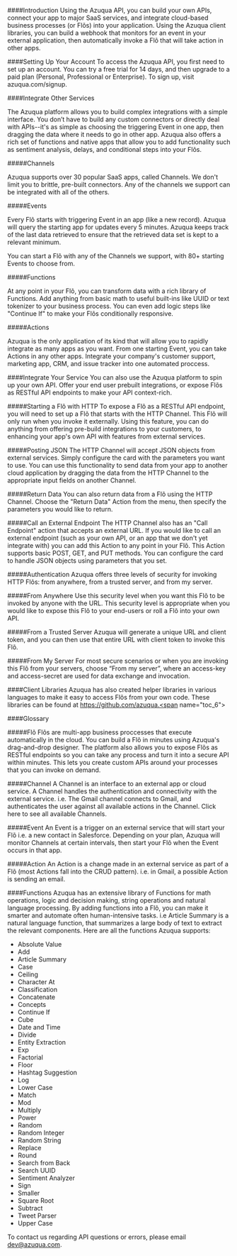 ####Introduction
Using the Azuqua API, you can build your own APIs, connect your app to major SaaS services, and integrate cloud-based business processes (or Flõs) into your application. Using the Azuqua client libraries, you can build a webhook that monitors for an event in your external application, then automatically invoke a Flõ that will take action in other apps.

####Setting Up Your Account
To access the Azuqua API, you first need to set up an account. You can try a free trial for 14 days, and then upgrade to a paid plan (Personal, Professional or Enterprise). To sign up, visit azuqua.com/signup.

####Integrate Other Services

The Azuqua platform allows you to build complex integrations with a simple interface. You don’t have to build any custom connectors or directly deal with APIs--it's as simple as choosing the triggering Event in one app, then dragging the data where it needs to go in other app. Azuqua also offers a rich set of functions and native apps that allow you to add functionality such as sentiment analysis, delays, and conditional steps into your Flõs.

#####Channels

Azuqua supports over 30 popular SaaS apps, called Channels. We don't limit you to brittle, pre-built connectors. Any of the channels we support can be integrated with all of the others.

#####Events

Every Flõ starts with triggering Event in an app (like a new record). Azuqua will query the starting app for updates every 5 minutes. Azuqua keeps track of the last data retrieved to ensure that the retrieved data set is kept to a relevant minimum.

You can start a Flõ with any of the Channels we support, with 80+ starting Events to choose from.

#####Functions

At any point in your Flõ, you can transform data with a rich library of Functions. Add anything from basic math to useful built-ins like UUID or text tokenizer to your business process. You can even add logic steps like "Continue If" to make your Flõs conditionally responsive.

#####Actions

Azuqua is the only application of its kind that will allow you to rapidly integrate as many apps as you want. From one starting Event, you can take Actions in any other apps. Integrate your company's customer support, marketing app, CRM, and issue tracker into one automated proccess.

####Integrate Your Service
You can also use the Azuqua platform to spin up your own API. Offer your end user prebuilt integrations, or expose Flõs as RESTful API endpoints to make your API context-rich.

#####Starting a Flõ with HTTP
To expose a Flõ as a RESTful API endpoint, you will need to set up a Flõ that starts with the HTTP Channel. This Flõ will only run when you invoke it externally. Using this feature, you can do anything from offering pre-build integrations to your customers, to enhancing your app's own API with features from external services.

#####Posting JSON
The HTTP Channel will accept JSON objects from external services. Simply configure the card with the parameters you want to use. You can use this functionality to send data from your app to another cloud application by dragging the data from the HTTP Channel to the appropriate input fields on another Channel.

#####Return Data
You can also return data from a Flõ using the HTTP Channel. Choose the "Return Data" Action from the menu, then specify the parameters you would like to return.

#####Call an External Endpoint
The HTTP Channel also has an "Call Endpoint" action that accepts an external URL. If you would like to call an external endpoint (such as your own API, or an app that we don't yet integrate with) you can add this Action to any point in your Flõ. This Action supports basic POST, GET, and PUT methods. You can configure the card to handle JSON objects using parameters that you set.

#####Authentication
Azuqua offers three levels of security for invoking HTTP Flõs: from anywhere, from a trusted server, and from my server.

#####From Anywhere
Use this security level when you want this Flõ to be invoked by anyone with the URL. This security level is appropriate when you would like to expose this Flõ to your end-users or roll a Flõ into your own API.

#####From a Trusted Server
Azuqua will generate a unique URL and client token, and you can then use that entire URL with client token to invoke this Flõ.

#####From My Server
For most secure scenarios or when you are invoking this Flõ from your servers, choose “From my server”, where an access-key and access-secret are used for data exchange and invocation.

####Client Libraries
Azuqua has also created helper libraries in various languages to make it easy to access Flõs from your own code. These libraries can be found at https://github.com/azuqua.<span name="toc_6">

####Glossary

#####Flõ
Flõs are multi-app business proccesses that execute automatically in the cloud. You can build a Flõ in minutes using Azuqua's drag-and-drop designer. The platform also allows you to expose Flõs as RESTful endpoints so you can take any process and turn it into a secure API within minutes. This lets you create custom APIs around your processes that you can invoke on demand. 

#####Channel
A Channel is an interface to an external app or cloud service. A Channel handles the authentication and connectivity with the external service. i.e. The Gmail channel connects to Gmail, and authenticates the user against all available actions in the Channel. Click here to see all available Channels.

#####Event 
An Event is a trigger on an external service that will start your Flõ i.e. a new contact in Salesforce. Depending on your plan, Azuqua will monitor Channels at certain intervals, then start your Flõ when the Event occurs in that app.

#####Action
An Action is a change made in an external service as part of a Flõ (most Actions fall into the CRUD pattern). i.e. in Gmail, a possible Action is sending an email.

####Functions 
Azuqua has an extensive library of Functions for math operations, logic and decision making, string operations and natural language processing. By adding functions into a Flõ, you can make it smarter and automate often human-intensive tasks. i.e Article Summary is a natural language function, that summarizes a large body of text to extract the relevant components. Here are all the functions Azuqua supports: 

* Absolute Value
* Add
* Article Summary
* Case
* Ceiling
* Character At
* Classification
* Concatenate
* Concepts
* Continue If
* Cube
* Date and Time
* Divide
* Entity Extraction
* Exp
* Factorial
* Floor
* Hashtag Suggestion
* Log
* Lower Case
* Match
* Mod
* Multiply
* Power
* Random
* Random Integer
* Random String
* Replace
* Round
* Search from Back
* Search UUID
* Sentiment Analyzer
* Sign
* Smaller
* Square Root
* Subtract
* Tweet Parser
* Upper Case

To contact us regarding API questions or errors, please email dev@azuqua.com.